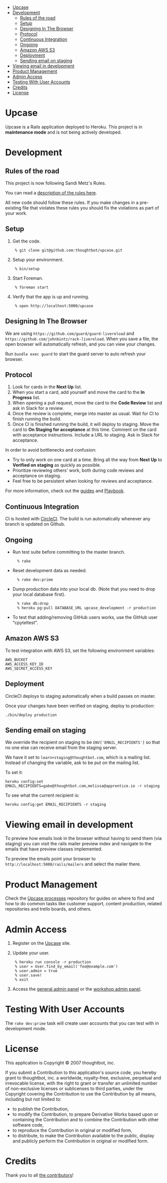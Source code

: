 <!-- START doctoc generated TOC please keep comment here to allow auto update -->
<!-- DON'T EDIT THIS SECTION, INSTEAD RE-RUN doctoc TO UPDATE -->


- [Upcase](#upcase)
- [Development](#development)
  - [Rules of the road](#rules-of-the-road)
  - [Setup](#setup)
  - [Designing In The Browser](#designing-in-the-browser)
  - [Protocol](#protocol)
  - [Continuous Integration](#continuous-integration)
  - [Ongoing](#ongoing)
  - [Amazon AWS S3](#amazon-aws-s3)
  - [Deployment](#deployment)
  - [Sending email on staging](#sending-email-on-staging)
- [Viewing email in development](#viewing-email-in-development)
- [Product Management](#product-management)
- [Admin Access](#admin-access)
- [Testing With User Accounts](#testing-with-user-accounts)
- [Credits](#credits)
- [License](#license)

<!-- END doctoc generated TOC please keep comment here to allow auto update -->

# Upcase

Upcase is a Rails application deployed to Heroku.
This project is in **maintenance mode** and is not being actively developed.

# Development

## Rules of the road

This project is now following Sandi Metz's Rules.

You can read a [description of the rules here](https://thoughtbot.com/blog/sandi-metz-rules-for-developers).

All new code should follow these rules. If you make changes in a pre-existing
file that violates these rules you should fix the violations as part of
your work.

## Setup

1. Get the code.

        % git clone git@github.com:thoughtbot/upcase.git

2. Setup your environment.

        % bin/setup

3. Start Foreman.

        % foreman start

4. Verify that the app is up and running.

        % open http://localhost:5000/upcase

## Designing In The Browser

We are using `https://github.com/guard/guard-livereload` and
`https://github.com/johnbintz/rack-livereload`. When you save a file, the open
browser will automatically refresh, and you can view your changes.

Run `bundle exec guard` to start the guard server to auto refresh your browser.

## Protocol

1. Look for cards in the **Next Up** list.
2. When you start a card, add yourself and move the card to the **In Progress**
   list.
3. When opening a pull request, move the card to the **Code Review** list and
   ask in Slack for a review.
4. Once the review is complete, merge into master as usual. Wait for CI to
   finish running the build.
5. Once CI is finished running the build, it will deploy to staging. Move the
   card to **On Staging for acceptance** at this time. Comment on the card with
  acceptance instructions. Include a URL to staging. Ask in Slack for
  acceptance.

In order to avoid bottlenecks and confusion:

* Try to only work on one card at a time. Bring all the way from **Next Up** to
  **Verified on staging** as quickly as possible.
* Prioritize reviewing others' work, both during code reviews and acceptance on
  staging.
* Feel free to be persistent when looking for reviews and acceptance.

For more information, check out the [guides] and [Playbook].

[guides]: https://github.com/thoughtbot/guides/tree/master/protocol/rails
[Playbook]: http://playbook.thoughtbot.com/#tasks

## Continuous Integration

CI is hosted with [CircleCI](https://circleci.com/gh/thoughtbot/upcase). The
build is run automatically whenever any branch is updated on Github.

## Ongoing

* Run test suite before committing to the master branch.

        % rake

* Reset development data as needed.

        % rake dev:prime

* Dump production data into your local db. (Note that you need to drop your
  local database first).

        % rake db:drop
        % heroku pg:pull DATABASE_URL upcase_development -r production

* To test that adding/removing GitHub users works, use the GitHub user
  "cpyteltest".

## Amazon AWS S3

To test integration with AWS S3, set the following environment variables:

    AWS_BUCKET
    AWS_ACCESS_KEY_ID
    AWS_SECRET_ACCESS_KEY

## Deployment

CircleCI deploys to staging automatically when a build passes on master.

Once your changes have been verified on staging, deploy to production:

    ./bin/deploy production

## Sending email on staging

We override the recipient on staging to be `ENV['EMAIL_RECIPIENTS']` so that no
one else can receive email from the staging server.

We have it set to `learn+staging@thoughtbot.com`, which is a mailing list.
Instead of changing the variable, ask to be put on the mailing list.

To set it:

    heroku config:set EMAIL_RECIPIENTS=gabe@thoughtbot.com,melissa@apprentice.io -r staging

To see what the current recipient is:

    heroku config:get EMAIL_RECIPIENTS -r staging

# Viewing email in development

To preview how emails look in the browser without having to send them (via
staging) you can visit the rails mailer preview index and navigate to the
emails that have preview classes implemented.

To preview the emails point your browser to
`http://localhost:5000/rails/mailers` and select the mailer there.

# Product Management

Check the [Upcase processes] repository for guides on where to find and how to
do common tasks like customer support, content production, related repositories
and trello boards, and others.

[Upcase processes]: https://github.com/thoughtbot/upcase-processes

# Admin Access

1. Register on the [Upcase](https://upcase.com/sign_up) site.

2. Update your user.

        % heroku run console -r production
        % user = User.find_by_email('foo@example.com')
        % user.admin = true
        % user.save!
        % exit

3. Access the [general admin panel](http://upcase.com/admin) or
   the [workshop admin panel](http://upcase.com/admin).

# Testing With User Accounts

The `rake dev:prime` task will create user accounts that you can test with in
development mode.

# License

This application is Copyright © 2007 thoughtbot, inc.

If you submit a Contribution to this application's source code, you hereby grant
to thoughtbot, inc. a worldwide, royalty-free, exclusive, perpetual and
irrevocable license, with the right to grant or transfer an unlimited number of
non-exclusive licenses or sublicenses to third parties, under the Copyright
covering the Contribution to use the Contribution by all means, including but
not limited to:

* to publish the Contribution,
* to modify the Contribution, to prepare Derivative Works based upon or
  containing the Contribution and to combine the Contribution with other
  software code,
* to reproduce the Contribution in original or modified form,
* to distribute, to make the Contribution available to the public, display and
  publicly perform the Contribution in original or modified form.

# Credits

Thank you to all [the contributors](https://github.com/thoughtbot/upcase/contributors)!

<!-- START /templates/footer.md -->
<!-- END /templates/footer.md -->
